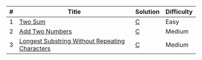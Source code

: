 | # | Title | Solution | Difficulty |
|---| ----- | -------- | ---------- |
|1|[Two Sum](https://github.com/LiuYuguang/LeetCode-C/blob/main/algorithms/twoSum/main.c) | [C](https://github.com/LiuYuguang/LeetCode-C/blob/main/algorithms/twoSum/main.c) | Easy |
|2|[Add Two Numbers](https://github.com/LiuYuguang/LeetCode-C/blob/main/algorithms/addTwoNumbers/main.c) | [C](https://github.com/LiuYuguang/LeetCode-C/blob/main/algorithms/addTwoNumbers/main.c) | Medium |
|3|[Longest Substring Without Repeating Characters](https://github.com/LiuYuguang/LeetCode-C/blob/main/algorithms/longestSubstringWithoutRepeatingCharacters/main.c) | [C](https://github.com/LiuYuguang/LeetCode-C/blob/main/algorithms/longestSubstringWithoutRepeatingCharacters/main.c) | Medium |